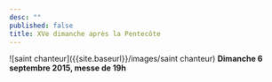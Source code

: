 ```yaml
---
desc: ""
published: false
title: XVe dimanche après la Pentecôte
---
```


![saint chanteur]({{site.baseurl}}/images/saint chanteur)
**Dimanche 6 septembre 2015, messe de 19h**